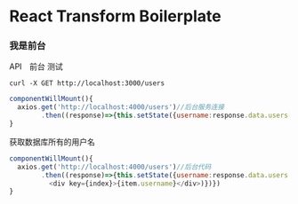 # React Transform Boilerplate

### 我是前台

API　前台 测试

```
curl -X GET http://localhost:3000/users
```

```js
componentWillMount(){
  axios.get('http://localhost:4000/users')//后台服务连接
        .then((response)=>{this.setState({username:response.data.users[0].username})})
}
```
获取数据库所有的用户名

```js
componentWillMount(){
  axios.get('http://localhost:4000/users')//后台代码
        .then((response)=>{this.setState({username:response.data.users.map((item,index) =>
          <div key={index}>{item.username}</div>)})})
}
```
